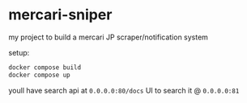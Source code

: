 # mercari-sniper

my project to build a mercari JP scraper/notification system

setup:
```sh
docker compose build
docker compose up
```

youll have search api at `0.0.0.0:80/docs`
UI to search it @ `0.0.0.0:81`
